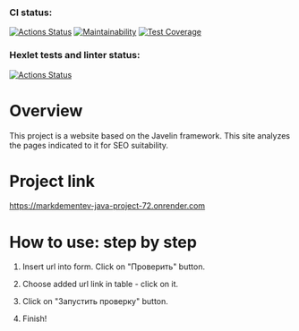 ### CI status:
[![Actions Status](https://github.com/MarkDementev/java-project-72/workflows/Java%20CI/badge.svg)](https://github.com/MarkDementev/java-project-72/actions)
[![Maintainability](https://api.codeclimate.com/v1/badges/d68eab16a4dae3be7b2b/maintainability)](https://codeclimate.com/github/MarkDementev/java-project-72/maintainability)
[![Test Coverage](https://api.codeclimate.com/v1/badges/d68eab16a4dae3be7b2b/test_coverage)](https://codeclimate.com/github/MarkDementev/java-project-72/test_coverage)

### Hexlet tests and linter status:
[![Actions Status](https://github.com/MarkDementev/java-project-72/workflows/hexlet-check/badge.svg)](https://github.com/MarkDementev/java-project-72/actions)

# Overview

This project is a website based on the Javelin framework. This site analyzes the pages indicated to it for SEO suitability.

# Project link

https://markdementev-java-project-72.onrender.com

# How to use: step by step

1) Insert url into form. Click on "Проверить" button.

2) Choose added url link in table - click on it.

3) Click on "Запустить проверку" button.

4) Finish!
